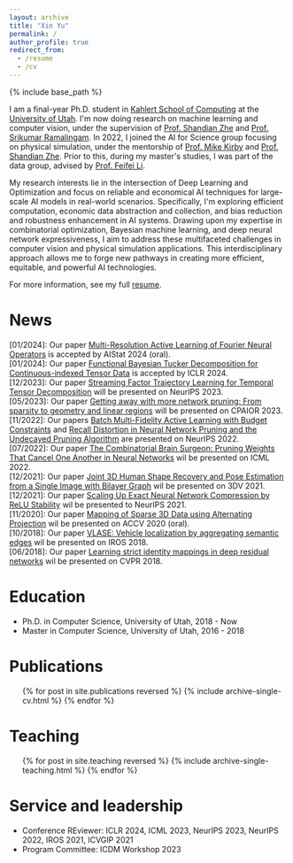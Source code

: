 ```yaml
---
layout: archive
title: "Xin Yu"
permalink: /
author_profile: true
redirect_from:
  - /resume
  - /cv
---
```


{% include base_path %}

I am a final-year Ph.D. student in [Kahlert School of Computing](https://www.cs.utah.edu/) at the [University of Utah](https://www.utah.edu). I'm now doing research on machine learning and computer vision, under the supervision of [Prof. Shandian Zhe](https://www.cs.utah.edu/~zhe) and [Prof. Srikumar Ramalingam](https://users.cs.utah.edu/~srikumar/). In 2022, I joined the AI for Science group focusing on physical simulation, under the mentorship of [Prof. Mike Kirby](https://users.cs.utah.edu/~kirby/) and [Prof. Shandian Zhe](https://www.cs.utah.edu/~zhe). Prior to this, during my master's studies, I was part of the data group, advised by [Prof. Feifei Li](https://users.cs.utah.edu/~lifeifei/). 

My research  interests lie in the intersection of Deep Learning and Optimization and focus on reliable and economical AI techniques for large-scale AI models in real-world scenarios. Specifically, I'm exploring efficient computation, economic data abstraction and collection, and bias reduction and robustness enhancement in AI systems. Drawing upon my expertise in combinatorial optimization, Bayesian machine learning, and deep neural network expressiveness, I aim to address these multifaceted challenges in computer vision and physical simulation applications. This interdisciplinary approach allows me to forge new pathways in creating more efficient, equitable, and powerful AI technologies.

For more information, see my full [resume](http://yuxwind.github.io/files/yu_xin_resume.pdf).

<!--- ![Research Roadmap](./../images/research_statement_fig.jpg)  --->
<!---
<figure>
<p align="center">
<img src="./../images/research_statement_fig.jpg" alt="drawing" width="400"/> 
</p>
</figure>  
--->
<!--- <figcaption class="figure-caption text-center"> Research Roadmap.</figcaption> --->

News
=====
\[01/2024\]: Our paper [Multi-Resolution Active Learning of Fourier Neural Operators](https://arxiv.org/pdf/2309.16971.pdf) is accepted by AIStat 2024 (oral). \
\[01/2024\]: Our paper [Functional Bayesian Tucker Decomposition for Continuous-indexed Tensor Data](https://arxiv.org/pdf/2312.04829.pdf) is accepted by ICLR 2024. \
\[12/2023\]: Our paper [Streaming Factor Trajectory Learning for Temporal Tensor Decomposition](https://neurips.cc/virtual/2023/poster/71689) will be presented on NeurIPS 2023. \
\[05/2023\]: Our paper [Getting away with more network pruning: From sparsity to geometry and linear regions](https://arxiv.org/pdf/2301.07966.pdf) will be presented on CPAIOR 2023. \
\[11/2022\]: Our papers [Batch Multi-Fidelity Active Learning with Budget Constraints]() and [Recall Distortion in Neural Network Pruning and the Undecayed Pruning Algorithm](https://proceedings.neurips.cc/paper_files/paper/2022/file/d3303e0ca98a267164d905bbc7947f88-Paper-Conference.pdf) are presented on NeurIPS 2022. \
\[07/2022\]: Our paper [The Combinatorial Brain Surgeon: Pruning Weights That Cancel One Another in Neural Networks](https://proceedings.mlr.press/v162/yu22f/yu22f.pdf) wil be presented on ICML 2022. \
\[12/2021\]: Our paper [Joint 3D Human Shape Recovery and Pose Estimation from a Single Image with Bilayer Graph](https://arxiv.org/pdf/2110.08472.pdf) wil be presented on 3DV 2021. \
\[12/2021\]: Our paper [Scaling Up Exact Neural Network Compression by ReLU Stability](https://proceedings.neurips.cc/paper/2021/file/e35d7a5768c4b85b4780384d55dc3620-Paper.pdf) wil be presented to NeurIPS 2021. \
\[11/2020\]: Our paper [Mapping of Sparse 3D Data using Alternating Projection](https://openaccess.thecvf.com/content/ACCV2020/papers/Ranade_Mapping_of_Sparse_3D_Data_using_Alternating_Projection_ACCV_2020_paper.pdf) wil be presented on ACCV 2020 (oral). \
\[10/2018\]: Our paper [VLASE: Vehicle localization by aggregating semantic edges](https://www.researchgate.net/publication/326290402_VLASE_Vehicle_Localization_by_Aggregating_Semantic_Edges) wil be presented on IROS 2018. \
\[06/2018\]: Our paper [Learning strict identity mappings in deep residual networks](https://openaccess.thecvf.com/content_cvpr_2018/papers/Yu_Learning_Strict_Identity_CVPR_2018_paper.pdf) wil be presented on CVPR 2018. 
<!--- 08/2017: One paper on 'Compass: Spatio temporal sentiment analysis of US election what twitter says!' is presented on KDD 2017 --->


Education
======
* Ph.D. in Computer Science, University of Utah, 2018 - Now
* Master in Computer Science, University of Utah, 2016 - 2018


Publications
======
  <ul>{% for post in site.publications reversed %}
    {% include archive-single-cv.html %}
  {% endfor %}</ul>

<!---
Talks
======
  <ul>{% for post in site.talks %}
    {% include archive-single-talk-cv.html %}
  {% endfor %}</ul>
  
--->


Teaching
======
  <ul>{% for post in site.teaching reversed %}
    {% include archive-single-teaching.html %}
  {% endfor %}</ul>
  
Service and leadership
======
* Conference REviewer: ICLR 2024, ICML 2023, NeurIPS 2023, NeurIPS 2022, IROS 2021, ICVGIP 2021
* Program Committee: ICDM Workshop 2023
